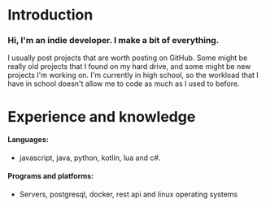 # Introduction
### Hi, I'm an indie developer. I make a bit of everything.
I usually post projects that are worth posting on GitHub. Some might be really old projects that I found on my hard drive, and some might be new projects I'm working on.
I'm currently in high school, so the workload that I have in school doesn't allow me to code as much as I used to before.
# Experience and knowledge
#### Languages:
- javascript, java, python, kotlin, lua and c#.
#### Programs and platforms:
- Servers, postgresql, docker, rest api and linux operating systems
